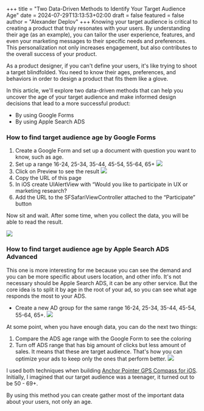 +++
title = "Two Data-Driven Methods to Identify Your Target Audience Age"
date = 2024-07-29T13:13:53+02:00
draft = false
featured = false
author = "Alexander Deplov"
+++
Knowing your target audience is critical to creating a product that truly resonates with your users. By understanding their age (as an example), you can tailor the user experience, features, and even your marketing messages to their specific needs and preferences. This personalization not only increases engagement, but also contributes to the overall success of your product.

As a product designer, if you can't define your users, it's like trying to shoot a target blindfolded. You need to know their ages, preferences, and behaviors in order to design a product that fits them like a glove. 

In this article, we'll explore two data-driven methods that can help you uncover the age of your target audience and make informed design decisions that lead to a more successful product:

- By using Google Forms
- By using Apple Search ADS

### How to find target audience age by Google Forms

1. Create a Google Form and set up a document with question you want to know, such as age.
2. Set up a range 16-24, 25-34, 35-44, 45-54, 55-64, 65+
![](images/1.webp)
3. Click on Preview to see the result 
![](images/5.webp)
4. Copy the URL of this page 
5. In iOS create UIAlertView with “Would you like to participate in UX or marketing research?
6. Add the URL to the SFSafariViewController attached to the “Participate” button

Now sit and wait. After some time, when you collect the data, you will be able to read the result.

![](images/2.webp)

### How to find target audience age by Apple Search ADS Advanced

This one is more interesting for me because you can see the demand and you can be more specific about users location, and other info. It's not necessary should be Apple Search ADS, it can be any other service. But the core idea is to split it by age in the root of your ad, so you can see what age responds the most to your ADS.

- Create a new AD group for the same range 16-24, 25-34, 35-44, 45-54, 55-64, 65+.
![](images/4.webp)

At some point, when you have enough data, you can do the next two things:
1. Compare the ADS age range with the Google Form to see the coloring 
2. Turn off ADS range that has big amount of clicks but less amount of sales. It means that these are target audience. That's how you can optimize your ads to keep only the ones that perform better. 
![](images/3.webp)

I used both techniques when building [Anchor Pointer GPS Compass for iOS](https://interfacecraft.online/posts/portfolio/navigating_success_11_years_of_innovation_with_anchor_pointer_gps_compass/). Initially, I imagined that our target audience was a teenager, it turned out to be 50 - 69+.

By using this method you can create gather most of the important data about your users, not only an age. 


